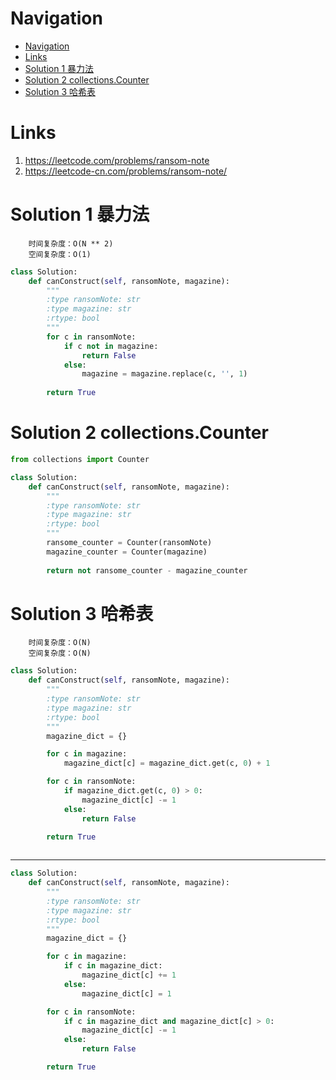 # Navigation
- [Navigation](#navigation)
- [Links](#links)
- [Solution 1 暴力法](#solution-1-%e6%9a%b4%e5%8a%9b%e6%b3%95)
- [Solution 2 collections.Counter](#solution-2-collectionscounter)
- [Solution 3 哈希表](#solution-3-%e5%93%88%e5%b8%8c%e8%a1%a8)

# Links
1. https://leetcode.com/problems/ransom-note
2. https://leetcode-cn.com/problems/ransom-note/


# Solution 1 暴力法
```
    时间复杂度：O(N ** 2)
    空间复杂度：O(1)
```
```python
class Solution:
    def canConstruct(self, ransomNote, magazine):
        """
        :type ransomNote: str
        :type magazine: str
        :rtype: bool
        """
        for c in ransomNote:
            if c not in magazine:
                return False
            else:
                magazine = magazine.replace(c, '', 1)
        
        return True
```

# Solution 2 collections.Counter
```python
from collections import Counter

class Solution:
    def canConstruct(self, ransomNote, magazine):
        """
        :type ransomNote: str
        :type magazine: str
        :rtype: bool
        """
        ransome_counter = Counter(ransomNote)
        magazine_counter = Counter(magazine)
        
        return not ransome_counter - magazine_counter
```

# Solution 3 哈希表
```
    时间复杂度：O(N)
    空间复杂度：O(N)
```
```python
class Solution:
    def canConstruct(self, ransomNote, magazine):
        """
        :type ransomNote: str
        :type magazine: str
        :rtype: bool
        """
        magazine_dict = {}

        for c in magazine:
            magazine_dict[c] = magazine_dict.get(c, 0) + 1

        for c in ransomNote:
            if magazine_dict.get(c, 0) > 0:
                magazine_dict[c] -= 1
            else:
                return False

        return True
        
```
---
```python
class Solution:
    def canConstruct(self, ransomNote, magazine):
        """
        :type ransomNote: str
        :type magazine: str
        :rtype: bool
        """
        magazine_dict = {}

        for c in magazine:
            if c in magazine_dict:
                magazine_dict[c] += 1
            else:
                magazine_dict[c] = 1

        for c in ransomNote:
            if c in magazine_dict and magazine_dict[c] > 0:
                magazine_dict[c] -= 1
            else:
                return False

        return True
```